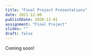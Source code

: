 ```yaml
---
title: "Final Project Presentations"
date: 2021-12-08
publishDate: 2020-12-01
assignment: "Final Project"
slides: ""
draft: false
---
```


Coming soon!
